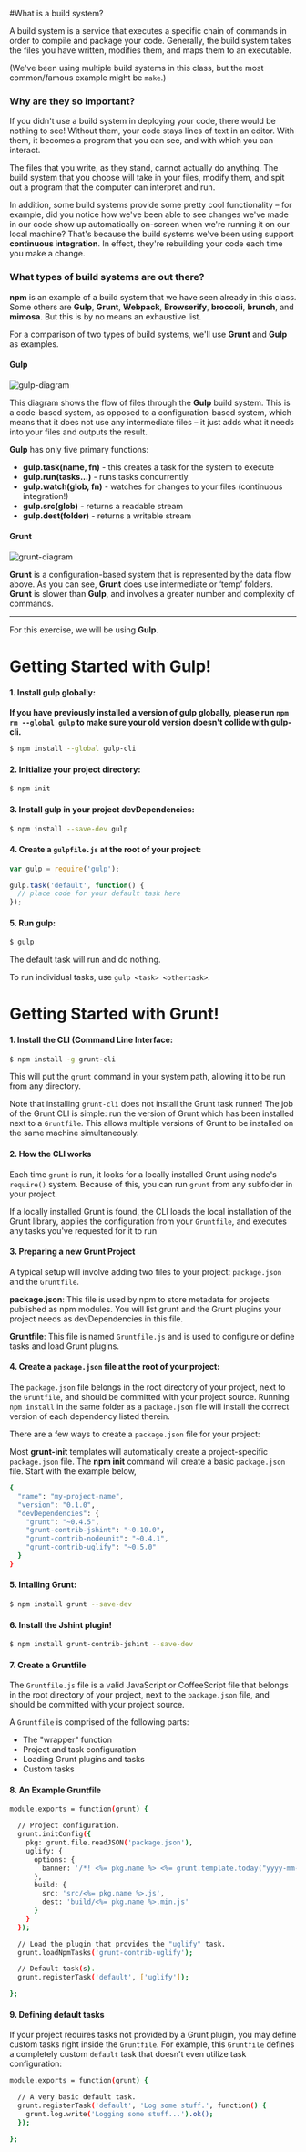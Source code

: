 #What is a build system?

A build system is a service that executes a specific chain of commands in order to compile and package your code. Generally, the build system takes the files you have written, modifies them, and maps them to an executable.

(We've been using multiple build systems in this class, but the most common/famous example might be `make`.)

### Why are they so important?

If you didn't use a build system in deploying your code, there would be nothing to see! Without them, your code stays lines of text in an editor. With them, it becomes a program that you can see, and with which you can interact.

The files that you write, as they stand, cannot actually do anything. The build system that you choose will take in your files, modify them, and spit out a program that the computer can interpret and run.

In addition, some build systems provide some pretty cool functionality – for example, did you notice how we've been able to see changes we've made in our code show up automatically on-screen when we're running it on our local machine? That's because the build systems we've been using support **continuous integration**. In effect, they're rebuilding your code each time you make a change.

### What types of build systems are out there?

**npm** is an example of a build system that we have seen already in this class. Some others are **Gulp**, **Grunt**, **Webpack**, **Browserify**, **broccoli**, **brunch**, and **mimosa**. But this is by no means an exhaustive list.

For a comparison of two types of build systems, we'll use **Grunt** and **Gulp** as examples.


#### Gulp
![gulp-diagram](http://i.imgur.com/B0B77QN.png)

This diagram shows the flow of files through the **Gulp** build system. This is a code-based system, as opposed to a configuration-based system, which means that it does not use any intermediate files – it just adds what it needs into your files and outputs the result.

**Gulp** has only five primary functions:

- **gulp.task(name, fn)** - this creates a task for the system to execute
- **gulp.run(tasks...)** - runs tasks concurrently
- **gulp.watch(glob, fn)** - watches for changes to your files (continuous integration!)
- **gulp.src(glob)** - returns a readable stream
- **gulp.dest(folder)** - returns a writable stream

#### Grunt
![grunt-diagram](http://i.imgur.com/oeCGJUS.png)

**Grunt** is a configuration-based system that is represented by the data flow above. As you can see, **Grunt** does use intermediate or ‘temp’ folders. **Grunt** is slower than **Gulp**, and involves a greater number and complexity of commands.

----

For this exercise, we will be using **Gulp**.

# Getting Started with Gulp!

#### 1. Install gulp globally:

__If you have previously installed a version of gulp globally, please run `npm rm --global gulp`
to make sure your old version doesn't collide with gulp-cli.__

```sh
$ npm install --global gulp-cli
```

#### 2. Initialize your project directory:

```sh
$ npm init
```

#### 3. Install gulp in your project devDependencies:

```sh
$ npm install --save-dev gulp
```

#### 4. Create a `gulpfile.js` at the root of your project:

```js
var gulp = require('gulp');

gulp.task('default', function() {
  // place code for your default task here
});
```

#### 5. Run gulp:

```sh
$ gulp
```

The default task will run and do nothing.

To run individual tasks, use `gulp <task> <othertask>`.


# Getting Started with Grunt!

#### 1. Install the CLI (Command Line Interface:

```sh
$ npm install -g grunt-cli
```

This will put the `grunt` command in your system path, allowing it to be run from any directory.

Note that installing `grunt-cli` does not install the Grunt task runner! The job of the Grunt CLI is simple: run the version of Grunt which has been installed next to a `Gruntfile`. This allows multiple versions of Grunt to be installed on the same machine simultaneously.

#### 2. How the CLI works
Each time `grunt` is run, it looks for a locally installed Grunt using node's `require()` system. Because of this, you can run `grunt` from any subfolder in your project.

If a locally installed Grunt is found, the CLI loads the local installation of the Grunt library, applies the configuration from your `Gruntfile`, and executes any tasks you've requested for it to run

#### 3. Preparing a new Grunt Project

A typical setup will involve adding two files to your project: `package.json` and the `Gruntfile`.

**package.json**: This file is used by npm to store metadata for projects published as npm modules. You will list grunt and the Grunt plugins your project needs as devDependencies in this file.

**Gruntfile**: This file is named `Gruntfile.js` and is used to configure or define tasks and load Grunt plugins.


#### 4. Create a `package.json` file at the root of your project:


The `package.json` file belongs in the root directory of your project, next to the `Gruntfile`, and should be committed with your project source. Running `npm install` in the same folder as a `package.json` file will install the correct version of each dependency listed therein.

There are a few ways to create a `package.json` file for your project:

Most **grunt-init** templates will automatically create a project-specific `package.json` file.
The **npm init** command will create a basic `package.json` file.
Start with the example below,


```sh
{
  "name": "my-project-name",
  "version": "0.1.0",
  "devDependencies": {
    "grunt": "~0.4.5",
    "grunt-contrib-jshint": "~0.10.0",
    "grunt-contrib-nodeunit": "~0.4.1",
    "grunt-contrib-uglify": "~0.5.0"
  }
}
```

#### 5. Intalling Grunt:

```sh
$ npm install grunt --save-dev

```


#### 6. Install the Jshint plugin!

```sh
$ npm install grunt-contrib-jshint --save-dev
```

#### 7. Create a Gruntfile

The `Gruntfile.js` file is a valid JavaScript or CoffeeScript file that belongs in the root directory of your project, next to the `package.json` file, and should be committed with your project source.

A `Gruntfile` is comprised of the following parts:

- The "wrapper" function
- Project and task configuration
- Loading Grunt plugins and tasks
- Custom tasks


#### 8. An Example Gruntfile
```sh
module.exports = function(grunt) {

  // Project configuration.
  grunt.initConfig({
    pkg: grunt.file.readJSON('package.json'),
    uglify: {
      options: {
        banner: '/*! <%= pkg.name %> <%= grunt.template.today("yyyy-mm-dd") %> */\n'
      },
      build: {
        src: 'src/<%= pkg.name %>.js',
        dest: 'build/<%= pkg.name %>.min.js'
      }
    }
  });

  // Load the plugin that provides the "uglify" task.
  grunt.loadNpmTasks('grunt-contrib-uglify');

  // Default task(s).
  grunt.registerTask('default', ['uglify']);

};

```

#### 9. Defining default tasks

If your project requires tasks not provided by a Grunt plugin, you may define custom tasks right inside the `Gruntfile`. For example, this `Gruntfile` defines a completely custom `default` task that doesn't even utilize task configuration:

```sh
module.exports = function(grunt) {

  // A very basic default task.
  grunt.registerTask('default', 'Log some stuff.', function() {
    grunt.log.write('Logging some stuff...').ok();
  });

};
```
